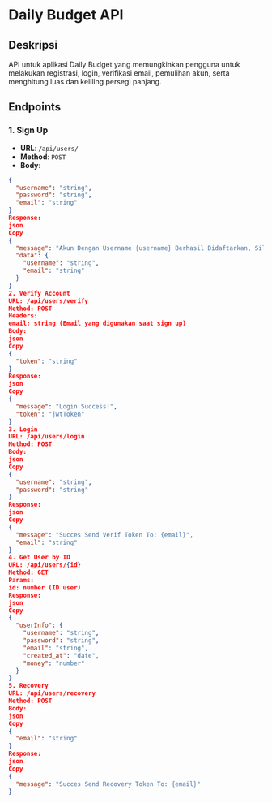 # Daily Budget API

## Deskripsi
API untuk aplikasi Daily Budget yang memungkinkan pengguna untuk melakukan registrasi, login, verifikasi email, pemulihan akun, serta menghitung luas dan keliling persegi panjang.

## Endpoints

### 1. **Sign Up**
- **URL**: `/api/users/`
- **Method**: `POST`
- **Body**: 
```json
{
  "username": "string",
  "password": "string",
  "email": "string"
}
Response:
json
Copy
{
  "message": "Akun Dengan Username {username} Berhasil Didaftarkan, Silahkan Cek Email untuk Verifikasi",
  "data": { 
    "username": "string",
    "email": "string"
  }
}
2. Verify Account
URL: /api/users/verify
Method: POST
Headers:
email: string (Email yang digunakan saat sign up)
Body:
json
Copy
{
  "token": "string"
}
Response:
json
Copy
{
  "message": "Login Success!",
  "token": "jwtToken"
}
3. Login
URL: /api/users/login
Method: POST
Body:
json
Copy
{
  "username": "string",
  "password": "string"
}
Response:
json
Copy
{
  "message": "Succes Send Verif Token To: {email}",
  "email": "string"
}
4. Get User by ID
URL: /api/users/{id}
Method: GET
Params:
id: number (ID user)
Response:
json
Copy
{
  "userInfo": {
    "username": "string",
    "password": "string",
    "email": "string",
    "created_at": "date",
    "money": "number"
  }
}
5. Recovery
URL: /api/users/recovery
Method: POST
Body:
json
Copy
{
  "email": "string"
}
Response:
json
Copy
{
  "message": "Succes Send Recovery Token To: {email}"
}
